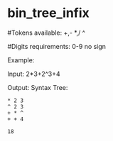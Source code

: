 # bin_tree_infix

#Tokens available:
+,-
*,/
^

#Digits requirements:
0-9 
no sign


Example:

Input: 2*3+2^3+4

Output:
Syntax Tree:
```plain
* 2 3
^ 2 3
+ * ^
+ + 4

18
```
